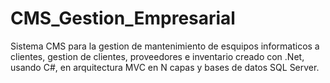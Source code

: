 # CMS_Gestion_Empresarial
Sistema CMS para la gestion de mantenimiento de esquipos informaticos a clientes, gestion de clientes, proveedores e inventario creado con .Net, usando C#, en arquitectura MVC en N capas y bases de datos SQL Server.
